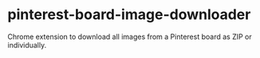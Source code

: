 # pinterest-board-image-downloader
Chrome extension to download all images from a Pinterest board as ZIP or individually.
